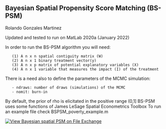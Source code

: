 Bayesian Spatial Propensity Score Matching (BS-PSM)
---------------------------------------------------
Rolando Gonzales Martinez

Updated and tested to run on MatLab 2020a (January 2022)

In order to run the BS-PSM algorithm you will need:

       (1) A n x n spatial contiguity matrix (W)
       (2) A n x 1 binary treatment vector(y)
       (3) A n x p matrix of potential explanatory variables (X)
       (4) A n x 1 variable that measures the impact (I) of the treatment
       
There is a need also to define the parameters of the MCMC simulation:

       - ndraws: number of draws (simulations) of the MCMC
       - nomit: burn-in 
       
By default, the prior of rho is elicitated in the positive range (0,1]
BS-PSM uses some functions of James LeSage Spatial Econometrics Toolbox
To run an example file check BSPSM_poverty_example.m

[![View Bayesian spatial PSM on File Exchange](https://www.mathworks.com/matlabcentral/images/matlab-file-exchange.svg)](https://la.mathworks.com/matlabcentral/fileexchange/104730-bayesian-spatial-psm)
